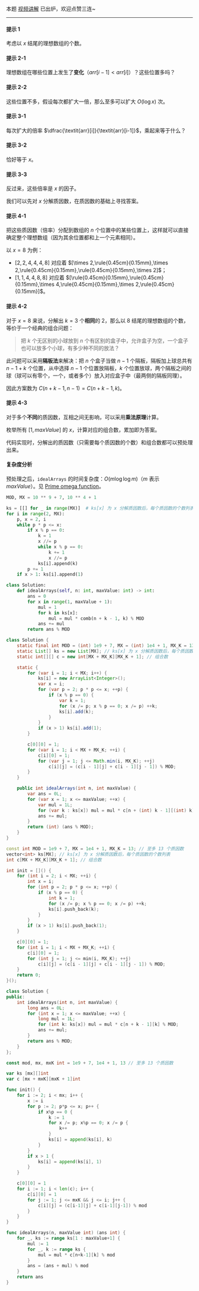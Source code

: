 本题 [视频讲解](https://www.bilibili.com/video/BV1aU4y1q7BA?t=7m29s) 已出炉，欢迎点赞三连~

---

#### 提示 1

考虑以 $x$ 结尾的理想数组的个数。

#### 提示 2-1

理想数组在哪些位置上发生了**变化**（$\textit{arr}[i-1]<\textit{arr}[i]$）？这些位置多吗？

#### 提示 2-2

这些位置不多，假设每次都扩大一倍，那么至多可以扩大 $O(\log x$) 次。

#### 提示 3-1

每次扩大的倍率 $\dfrac{\textit{arr}[i]}{\textit{arr}[i-1]}$，乘起来等于什么？

#### 提示 3-2

恰好等于 $x$。

#### 提示 3-3

反过来，这些倍率是 $x$ 的因子。

我们可以先对 $x$ 分解质因数，在质因数的基础上寻找答案。

#### 提示 4-1

把这些质因数（倍率）分配到数组的 $n$ 个位置中的某些位置上，这样就可以直接确定整个理想数组（因为其余位置都和上一个元素相同）。

以 $x=8$ 为例：

- $[2,2,4,4,4,8]$ 对应着 $[\times 2,\rule{0.45cm}{0.15mm},\times 2,\rule{0.45cm}{0.15mm},\rule{0.45cm}{0.15mm},\times 2]$；
- $[1,1,4,4,8,8]$ 对应着 $[\rule{0.45cm}{0.15mm},\rule{0.45cm}{0.15mm},\times 4,\rule{0.45cm}{0.15mm},\times 2,\rule{0.45cm}{0.15mm}]$。

#### 提示 4-2

对于 $x=8$ 来说，分解出 $k=3$ 个**相同**的 $2$，那么以 $8$ 结尾的理想数组的个数，等价于一个经典的组合问题：

> 把 $k$ 个无区别的小球放到 $n$ 个有区别的盒子中，允许盒子为空，一个盒子也可以放多个小球，有多少种不同的放法？

此问题可以采用**隔板法**来解决：把 $n$ 个盒子当做 $n-1$ 个隔板，隔板加上球总共有 $n-1+k$ 个位置，从中选择 $n-1$ 个位置放隔板，$k$ 个位置放球，两个隔板之间的球（球可以有零个，一个，或者多个）放入对应盒子中（最两侧的隔板同理）。

因此方案数为 $C(n+k-1,n-1)=C(n+k-1,k)$。

#### 提示 4-3

对于多个**不同**的质因数，互相之间无影响，可以采用**乘法原理**计算。

枚举所有 $[1,\textit{maxValue}]$ 的 $x$，计算对应的组合数，累加即为答案。

代码实现时，分解出的质因数（只需要每个质因数的个数）和组合数都可以预处理出来。

#### 复杂度分析

预处理之后，`idealArrays` 的时间复杂度：$O(m\log\log m)$（$m$ 表示 $\textit{maxValue}$）。见 [Prime omega function](https://en.wikipedia.org/wiki/Prime_omega_function)。

```py [sol1-Python3]
MOD, MX = 10 ** 9 + 7, 10 ** 4 + 1

ks = [[] for _ in range(MX)]  # ks[x] 为 x 分解质因数后，每个质因数的个数列表
for i in range(2, MX):
    p, x = 2, i
    while p * p <= x:
        if x % p == 0:
            k = 1
            x //= p
            while x % p == 0:
                k += 1
                x //= p
            ks[i].append(k)
        p += 1
    if x > 1: ks[i].append(1)

class Solution:
    def idealArrays(self, n: int, maxValue: int) -> int:
        ans = 0
        for x in range(1, maxValue + 1):
            mul = 1
            for k in ks[x]:
                mul = mul * comb(n + k - 1, k) % MOD
            ans += mul
        return ans % MOD
```

```java [sol1-Java]
class Solution {
    static final int MOD = (int) 1e9 + 7, MX = (int) 1e4 + 1, MX_K = 13; // 至多 13 个质因数
    static List[] ks = new List[MX]; // ks[x] 为 x 分解质因数后，每个质因数的个数列表
    static int[][] c = new int[MX + MX_K][MX_K + 1]; // 组合数

    static {
        for (var i = 1; i < MX; i++) {
            ks[i] = new ArrayList<Integer>();
            var x = i;
            for (var p = 2; p * p <= x; ++p) {
                if (x % p == 0) {
                    var k = 1;
                    for (x /= p; x % p == 0; x /= p) ++k;
                    ks[i].add(k);
                }
            }
            if (x > 1) ks[i].add(1);
        }

        c[0][0] = 1;
        for (var i = 1; i < MX + MX_K; ++i) {
            c[i][0] = 1;
            for (var j = 1; j <= Math.min(i, MX_K); ++j)
                c[i][j] = (c[i - 1][j] + c[i - 1][j - 1]) % MOD;
        }
    }

    public int idealArrays(int n, int maxValue) {
        var ans = 0L;
        for (var x = 1; x <= maxValue; ++x) {
            var mul = 1L;
            for (var k : ks[x]) mul = mul * c[n + (int) k - 1][(int) k] % MOD;
            ans += mul;
        }
        return (int) (ans % MOD);
    }
}
```

```cpp [sol1-C++]
const int MOD = 1e9 + 7, MX = 1e4 + 1, MX_K = 13; // 至多 13 个质因数
vector<int> ks[MX]; // ks[x] 为 x 分解质因数后，每个质因数的个数列表
int c[MX + MX_K][MX_K + 1]; // 组合数

int init = []() {
    for (int i = 2; i < MX; ++i) {
        int x = i;
        for (int p = 2; p * p <= x; ++p) {
            if (x % p == 0) {
                int k = 1;
                for (x /= p; x % p == 0; x /= p) ++k;
                ks[i].push_back(k);
            }
        }
        if (x > 1) ks[i].push_back(1);
    }

    c[0][0] = 1;
    for (int i = 1; i < MX + MX_K; ++i) {
        c[i][0] = 1;
        for (int j = 1; j <= min(i, MX_K); ++j)
            c[i][j] = (c[i - 1][j] + c[i - 1][j - 1]) % MOD;
    }
    return 0;
}();

class Solution {
public:
    int idealArrays(int n, int maxValue) {
        long ans = 0L;
        for (int x = 1; x <= maxValue; ++x) {
            long mul = 1L;
            for (int k: ks[x]) mul = mul * c[n + k - 1][k] % MOD;
            ans += mul;
        }
        return ans % MOD;
    }
};
```

```go [sol1-Go]
const mod, mx, mxK int = 1e9 + 7, 1e4 + 1, 13 // 至多 13 个质因数

var ks [mx][]int
var c [mx + mxK][mxK + 1]int

func init() {
	for i := 2; i < mx; i++ {
		x := i
		for p := 2; p*p <= x; p++ {
			if x%p == 0 {
				k := 1
				for x /= p; x%p == 0; x /= p {
					k++
				}
				ks[i] = append(ks[i], k)
			}
		}
		if x > 1 {
			ks[i] = append(ks[i], 1)
		}
	}

	c[0][0] = 1
	for i := 1; i < len(c); i++ {
		c[i][0] = 1
		for j := 1; j <= mxK && j <= i; j++ {
			c[i][j] = (c[i-1][j] + c[i-1][j-1]) % mod
		}
	}
}

func idealArrays(n, maxValue int) (ans int) {
	for _, ks := range ks[1 : maxValue+1] {
		mul := 1
		for _, k := range ks {
			mul = mul * c[n+k-1][k] % mod
		}
		ans = (ans + mul) % mod
	}
	return ans
}
```

